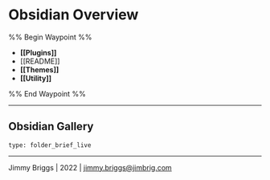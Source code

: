 # Obsidian Overview

%% Begin Waypoint %%
- **[[Plugins]]**
- [[README]]
- **[[Themes]]**
- **[[Utility]]**

%% End Waypoint %%

---

## Obsidian Gallery

````ccard
type: folder_brief_live
````

---

Jimmy Briggs | 2022 | <jimmy.briggs@jimbrig.com>
